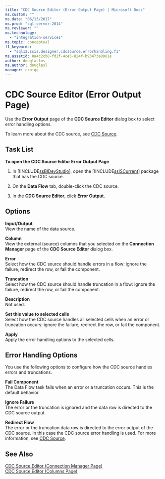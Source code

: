 ```yaml
---
title: "CDC Source Editor (Error Output Page) | Microsoft Docs"
ms.custom: ""
ms.date: "06/13/2017"
ms.prod: "sql-server-2014"
ms.reviewer: ""
ms.technology: 
  - "integration-services"
ms.topic: conceptual
f1_keywords: 
  - "sql12.ssis.designer.cdcsource.errorhandling.f1"
ms.assetid: 8a4c2cb8-fd2f-4c45-824f-b93473a8981e
author: douglaslms
ms.author: douglasl
manager: craigg
---
```

# CDC Source Editor (Error Output Page)
  Use the **Error Output** page of the **CDC Source Editor** dialog box to select error handling options.  
  
 To learn more about the CDC source, see [CDC Source](data-flow/cdc-source.md).  
  
## Task List  
 **To open the CDC Source Editor Error Output Page**  
  
1.  In [!INCLUDE[ssBIDevStudio](../includes/ssbidevstudio-md.md)], open the [!INCLUDE[ssISCurrent](../includes/ssiscurrent-md.md)] package that has the CDC source.  
  
2.  On the **Data Flow** tab, double-click the CDC source.  
  
3.  In the **CDC Source Editor**, click **Error Output**.  
  
## Options  
 **Input/Output**  
 View the name of the data source.  
  
 **Column**  
 View the external (source) columns that you selected on the **Connection Manager** page of the **CDC Source Editor** dialog box.  
  
 **Error**  
 Select how the CDC source should handle errors in a flow: ignore the failure, redirect the row, or fail the component.  
  
 **Truncation**  
 Select how the CDC source should handle truncation in a flow: ignore the failure, redirect the row, or fail the component.  
  
 **Description**  
 Not used.  
  
 **Set this value to selected cells**  
 Select how the CDC source handles all selected cells when an error or truncation occurs: ignore the failure, redirect the row, or fail the component.  
  
 **Apply**  
 Apply the error handling options to the selected cells.  
  
## Error Handling Options  
 You use the following options to configure how the CDC source handles errors and truncations.  
  
 **Fail Component**  
 The Data Flow task fails when an error or a truncation occurs. This is the default behavior.  
  
 **Ignore Failure**  
 The error or the truncation is ignored and the data row is directed to the CDC source output.  
  
 **Redirect Flow**  
 The error or the truncation data row is directed to the error output of the CDC source. In this case the CDC source error handling is used. For more information, see [CDC Source](data-flow/cdc-source.md).  
  
## See Also  
 [CDC Source Editor &#40;Connection Manager Page&#41;](../../2014/integration-services/cdc-source-editor-connection-manager-page.md)   
 [CDC Source Editor &#40;Columns Page&#41;](../../2014/integration-services/cdc-source-editor-columns-page.md)  
  
  
